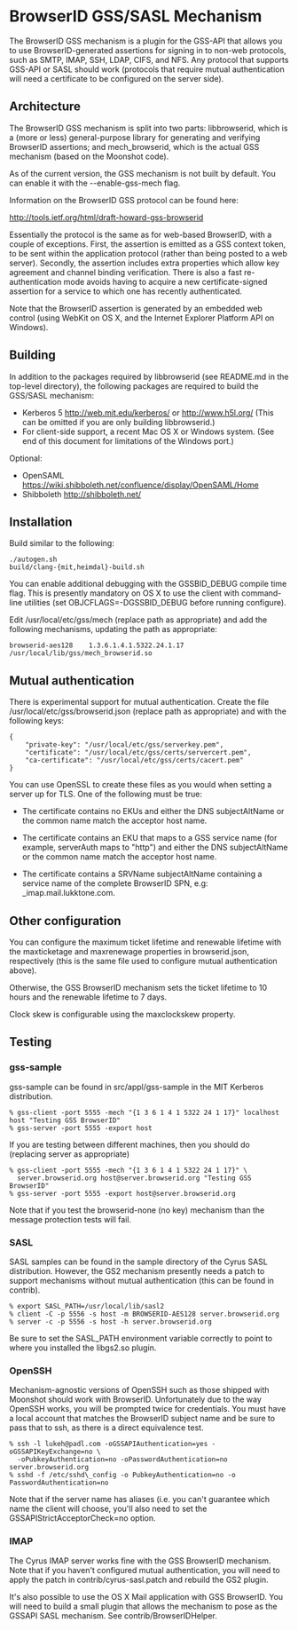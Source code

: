 # BrowserID GSS/SASL Mechanism

The BrowserID GSS mechanism is a plugin for the GSS-API that allows you to use
BrowserID-generated assertions for signing in to non-web protocols, such as
SMTP, IMAP, SSH, LDAP, CIFS, and NFS. Any protocol that supports GSS-API or
SASL should work (protocols that require mutual authentication will need a
certificate to be configured on the server side).

## Architecture

The BrowserID GSS mechanism is split into two parts: libbrowserid, which is a
(more or less) general-purpose library for generating and verifying BrowserID
assertions; and mech\_browserid, which is the actual GSS mechanism (based on
the Moonshot code).

As of the current version, the GSS mechanism is not built by default. You can
enable it with the --enable-gss-mech flag.

Information on the BrowserID GSS protocol can be found here:

<http://tools.ietf.org/html/draft-howard-gss-browserid>

Essentially the protocol is the same as for web-based BrowserID, with a couple of
exceptions. First, the assertion is emitted as a GSS context token, to be sent
within the application protocol (rather than being posted to a web server).
Secondly, the assertion includes extra properties which allow key agreement and
channel binding verification. There is also a fast re-authentication mode avoids
having to acquire a new certificate-signed assertion for a service to which one
has recently authenticated.

Note that the BrowserID assertion is generated by an embedded web control
(using WebKit on OS X, and the Internet Explorer Platform API on Windows).

## Building

In addition to the packages required by libbrowserid (see README.md in the
top-level directory), the following packages are required to build the GSS/SASL
mechanism:

* Kerberos 5 <http://web.mit.edu/kerberos/> or <http://www.h5l.org/>
  (This can be omitted if you are only building libbrowserid.)
* For client-side support, a recent Mac OS X or Windows system. (See end
  of this document for limitations of the Windows port.)

Optional:

* OpenSAML <https://wiki.shibboleth.net/confluence/display/OpenSAML/Home>
* Shibboleth <http://shibboleth.net/>

## Installation

Build similar to the following:

    ./autogen.sh
    build/clang-{mit,heimdal}-build.sh

You can enable additional debugging with the GSSBID\_DEBUG compile time flag.
This is presently mandatory on OS X to use the client with command-line
utilities (set OBJCFLAGS=-DGSSBID\_DEBUG before running configure).

Edit /usr/local/etc/gss/mech (replace path as appropriate) and add the
following mechanisms, updating the path as appropriate:

    browserid-aes128    1.3.6.1.4.1.5322.24.1.17 /usr/local/lib/gss/mech_browserid.so

## Mutual authentication

There is experimental support for mutual authentication. Create the file
/usr/local/etc/gss/browserid.json (replace path as appropriate) and with
the following keys:

    {
        "private-key": "/usr/local/etc/gss/serverkey.pem",
        "certificate": "/usr/local/etc/gss/certs/servercert.pem",
        "ca-certificate": "/usr/local/etc/gss/certs/cacert.pem"
    }

You can use OpenSSL to create these files as you would when setting a server up
for TLS. One of the following must be true:

* The certificate contains no EKUs and either the DNS subjectAltName or the
  common name match the acceptor host name.

* The certificate contains an EKU that maps to a GSS service name (for
  example, serverAuth maps to "http") and either the DNS subjectAltName or
  the common name match the acceptor host name.

* The certificate contains a SRVName subjectAltName containing a service name
  of the complete BrowserID SPN, e.g: \_imap.mail.lukktone.com.

## Other configuration

You can configure the maximum ticket lifetime and renewable lifetime with
the maxticketage and maxrenewage properties in browserid.json, respectively
(this is the same file used to configure mutual authentication above).

Otherwise, the GSS BrowserID mechanism sets the ticket lifetime to 10 hours
and the renewable lifetime to 7 days.

Clock skew is configurable using the maxclockskew property.

## Testing

### gss-sample

gss-sample can be found in src/appl/gss-sample in the MIT Kerberos
distribution.

    % gss-client -port 5555 -mech "{1 3 6 1 4 1 5322 24 1 17}" localhost host "Testing GSS BrowserID"
    % gss-server -port 5555 -export host

If you are testing between different machines, then you should do (replacing
server as appropriate)

    % gss-client -port 5555 -mech "{1 3 6 1 4 1 5322 24 1 17}" \
      server.browserid.org host@server.browserid.org "Testing GSS BrowserID"
    % gss-server -port 5555 -export host@server.browserid.org

Note that if you test the browserid-none (no key) mechanism than the message
protection tests will fail.

### SASL

SASL samples can be found in the sample directory of the Cyrus SASL
distribution. However, the GS2 mechanism presently needs a patch to support
mechanisms without mutual authentication (this can be found in contrib).

    % export SASL_PATH=/usr/local/lib/sasl2
    % client -C -p 5556 -s host -m BROWSERID-AES128 server.browserid.org
    % server -c -p 5556 -s host -h server.browserid.org

Be sure to set the SASL\_PATH environment variable correctly to point to where
you installed the libgs2.so plugin.

### OpenSSH

Mechanism-agnostic versions of OpenSSH such as those shipped with Moonshot
should work with BrowserID. Unfortunately due to the way OpenSSH works, you
will be prompted twice for credentials. You must have a local account that
matches the BrowserID subject name and be sure to pass that to ssh, as there is
a direct equivalence test.

    % ssh -l lukeh@padl.com -oGSSAPIAuthentication=yes -oGSSAPIKeyExchange=no \
      -oPubkeyAuthentication=no -oPasswordAuthentication=no server.browserid.org
    % sshd -f /etc/sshd\_config -o PubkeyAuthentication=no -o PasswordAuthentication=no

Note that if the server name has aliases (i.e. you can't guarantee which name
the client will choose, you'll also need to set the
GSSAPIStrictAcceptorCheck=no option.

### IMAP

The Cyrus IMAP server works fine with the GSS BrowserID mechanism. Note that
if you haven't configured mutual authentication, you will need to apply the
patch in contrib/cyrus-sasl.patch and rebuild the GS2 plugin.

It's also possible to use the OS X Mail application with GSS BrowserID. You
will need to build a small plugin that allows the mechanism to pose as the
GSSAPI SASL mechanism. See contrib/BrowserIDHelper.

